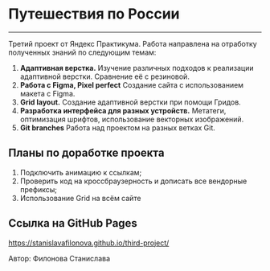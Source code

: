 # **Путешествия по России**

---

Третий проект от Яндекс Практикума. Работа направлена на отработку полученных знаний по следующим темам:

1. **Адаптивная верстка.** Изучение различных подходов к реализации адаптивной верстки. Сравнение её с резиновой.
2. **Работа с Figma, Pixel perfect** Создание сайта с использованием макета с Figma.
3. **Grid layout.** Создание адаптивной верстки при помощи Гридов.
4. **Разработка интерфейса для разных устройств.** Метатеги, оптимизация шрифтов, использование векторных изображений.
5. **Git branches** Работа над проектом на разных ветках Git.

## Планы по доработке проекта

1. Подключить анимацию к ссылкам;
2. Проверить код на кроссбраузерность и дописать все вендорные префиксы;
3. Использование Grid на всём сайте

## Ссылка на GitHub Pages

<https://stanislavafilonova.github.io/third-project/>

Автор: Филонова Станислава
